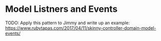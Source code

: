 # Model Listners and Events

TODO: Apply this pattern to Jimmy and write up an example: https://www.rubytapas.com/2017/04/11/skinny-controller-domain-model-events/

